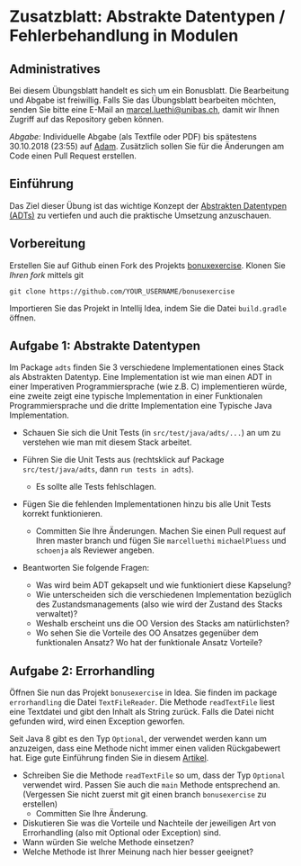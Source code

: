 # Zusatzblatt: Abstrakte Datentypen / Fehlerbehandlung in Modulen

## Administratives

Bei diesem Übungsblatt handelt es sich um ein Bonusblatt. Die Bearbeitung und Abgabe ist freiwillig. Falls Sie das Übungsblatt bearbeiten möchten, 
senden Sie bitte eine E-Mail an marcel.luethi@unibas.ch, damit wir Ihnen Zugriff auf das Repository geben können. 

*Abgabe:* Individuelle Abgabe (als Textfile oder PDF) bis sp&auml;testens 30.10.2018 (23:55) auf [Adam](https://adam.unibas.ch/goto_adam_exc_734775.html). 
Zus&auml;tzlich sollen Sie f&uuml;r die &Auml;nderungen am Code einen Pull Request erstellen. 



## Einf&uuml;hrung
Das Ziel dieser &Uuml;bung ist das wichtige Konzept der [Abstrakten Datentypen (ADTs)](https://unibas-sweng.github.io/software-engineering/week4/slides/module-categories.html) zu vertiefen und auch die praktische Umsetzung anzuschauen. 


## Vorbereitung

Erstellen Sie auf Github einen Fork des Projekts [bonuxexercise](https://github.com/unibas-sweng/bonusexercise). Klonen Sie *Ihren fork* mittels git 
```
git clone https://github.com/YOUR_USERNAME/bonusexercise
```

Importieren Sie das Projekt in Intellij Idea, indem Sie die Datei ```build.gradle``` &ouml;ffnen. 

## Aufgabe 1: Abstrakte Datentypen

Im Package ```adts``` finden Sie 3 verschiedene Implementationen eines Stack als Abstrakten Datentyp. Eine Implementation ist wie man einen ADT in einer Imperativen Programmiersprache (wie z.B. C) implementieren w&uuml;rde, eine zweite zeigt eine typische Implementation in einer Funktionalen Programmiersprache und die dritte Implementation eine Typische Java Implementation. 

* Schauen Sie sich die Unit Tests (in ```src/test/java/adts/...```) an um zu verstehen wie man mit diesem Stack arbeitet.
* F&uuml;hren Sie die Unit Tests aus (rechtsklick auf Package ```src/test/java/adts```, dann ```run tests in adts```).
    * Es sollte alle Tests fehlschlagen.
* F&uuml;gen Sie die fehlenden Implementationen hinzu bis alle Unit Tests korrekt funktionieren. 
    * Committen Sie Ihre &Auml;nderungen. Machen Sie einen Pull request auf Ihren master branch und f&uuml;gen Sie ```marcelluethi``` ```michaelPluess``` und ```schoenja``` als Reviewer angeben. 

* Beantworten Sie folgende Fragen:
    * Was wird beim ADT gekapselt und wie funktioniert diese Kapselung?     
    * Wie unterscheiden sich die verschiedenen Implementation bez&uuml;glich des Zustandsmanagements (also wie wird der Zustand des Stacks verwaltet)?
    * Weshalb erscheint uns die OO Version des Stacks am nat&uuml;rlichsten?
    * Wo sehen Sie die Vorteile des OO Ansatzes gegen&uuml;ber dem funktionalen Ansatz? Wo hat der funktionale Ansatz Vorteile?

## Aufgabe 2: Errorhandling 

&Ouml;ffnen Sie nun das Projekt ```bonusexercise``` in Idea. Sie finden im package ```errorhandling``` die Datei
```TextFileReader```. Die Methode ```readTextFile``` liest eine Textdatei und gibt den Inhalt als String zur&uuml;ck. Falls die Datei nicht gefunden wird, wird einen Exception geworfen. 

Seit Java 8 gibt es den Typ ```Optional```, der verwendet werden kann um anzuzeigen, dass eine Methode nicht immer einen validen R&uuml;ckgabewert hat. 
Eige gute Einführung finden Sie in diesem [Artikel](https://www.javadevjournal.com/java/java-8-optional/).

* Schreiben Sie die Methode ```readTextFile``` so um, dass der Typ ```Optional``` verwendet wird. Passen Sie auch die ```main``` Methode entsprechend an. (Vergessen Sie nicht zuerst mit git einen branch ```bonusexercise``` zu erstellen)
    * Committen Sie Ihre &Auml;nderung.
* Diskutieren Sie was die Vorteile und Nachteile der jeweiligen Art von Errorhandling (also mit Optional oder Exception) sind. 
* Wann w&uuml;rden Sie welche Methode einsetzen?
* Welche Methode ist Ihrer Meinung nach hier besser geeignet?



